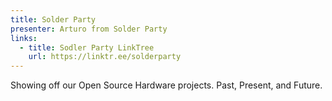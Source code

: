 ```yaml
---
title: Solder Party
presenter: Arturo from Solder Party
links:
  - title: Sodler Party LinkTree
    url: https://linktr.ee/solderparty
---
```


Showing off our Open Source Hardware projects. Past, Present, and Future.

